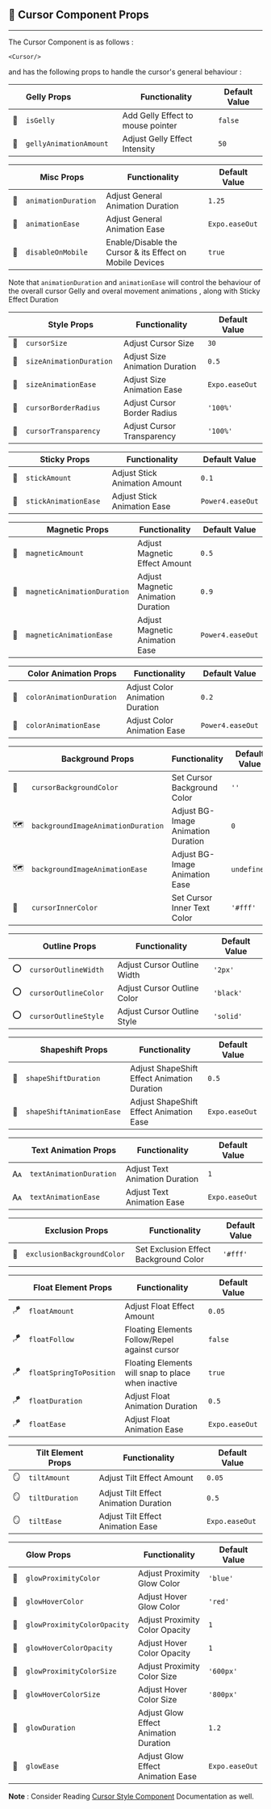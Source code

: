 
<h2 id="hooks">💠 Cursor Component Props</h2>
<hr>
<p>The Cursor Component is as follows :</p>
<pre><code>&lt;Cursor/&gt;
</code></pre>
<p>and has the following props to handle the cursor's general behaviour :</p>

|     | Gelly Props               | Functionality                     | Default Value |
|-----|:--------------------------|-----------------------------------|---------------|
| 📎  | `isGelly  `               | Add Gelly Effect to mouse pointer | `false`       |
| 📎  | `gellyAnimationAmount   ` | Adjust Gelly Effect Intensity     | `50`          |

|     | Misc Props               | Functionality                                            | Default Value  |
|-----|--------------------------|----------------------------------------------------------|----------------|
| 🚀  | `animationDuration  `    | Adjust General Animation Duration                        | `1.25`         |
| 🚀  | `animationEase   `       | Adjust General Animation Ease                            | `Expo.easeOut` |
| 🚀  | `disableOnMobile   `     | Enable/Disable the Cursor & its Effect on Mobile Devices | `true`         |

<p>Note that <code>animationDuration</code> and <code>animationEase</code> 
will control the behaviour of the overall cursor Gelly and overal movement animations , along with Sticky Effect Duration</p>

|     | Style Props               | Functionality                   | Default Value  |
|-----|---------------------------|---------------------------------|----------------|
| 📐  | `cursorSize  `            | Adjust Cursor Size              | `30`           |
| 📐  | `sizeAnimationDuration  ` | Adjust Size Animation  Duration | `0.5`          |
| 📐  | `sizeAnimationEase  `     | Adjust Size Animation Ease      | `Expo.easeOut` |
| 🛑  | `cursorBorderRadius  `    | Adjust Cursor Border Radius     | `'100%'`       |
| 🔦  | `cursorTransparency  `    | Adjust Cursor Transparency      | `'100%'`       |

|        | Sticky Props           | Functionality                 | Default Value     |
|--------|------------------------|-------------------------------|-------------------|
| 📌     | `stickAmount  `        | Adjust Stick Animation Amount | `0.1`             |
| 📌     | `stickAnimationEase  ` | Adjust Stick Animation Ease   | `Power4.easeOut`  |

|     | Magnetic Props                | Functionality                      | Default Value     |
|-----|-------------------------------|------------------------------------|-------------------|
| 🧲  | `magneticAmount  `            | Adjust Magnetic Effect Amount      | `0.5`             |
| 🧲  | `magneticAnimationDuration  ` | Adjust Magnetic Animation Duration | `0.9`             |
| 🧲  | `magneticAnimationEase  `     | Adjust Magnetic Animation Ease     | `Power4.easeOut ` |

|     | Color Animation Props      | Functionality                   | Default Value    |
|-----|----------------------------|---------------------------------|------------------|
| 🎨  | `colorAnimationDuration  ` | Adjust Color Animation Duration | `0.2`            |
| 🎨  | `colorAnimationEase  `     | Adjust Color Animation Ease     | `Power4.easeOut` |


|      | Background Props                     | Functionality                      | Default Value |
|------|--------------------------------------|------------------------------------|---------------|
| 🎨   | `cursorBackgroundColor  `            | Set Cursor Background Color        | `''`          |
| 🗺️  | `backgroundImageAnimationDuration  ` | Adjust BG-Image Animation Duration | `0`           |
| 🗺️  | `backgroundImageAnimationEase  `     | Adjust BG-Image Animation Ease     | `undefined `  |
| 🎨   | `cursorInnerColor  `                 | Set Cursor Inner Text Color        | `'#fff'`      |

|     | Outline Props          | Functionality               | Default Value |
|-----|------------------------|-----------------------------|---------------|
| ⭕   | `cursorOutlineWidth  ` | Adjust Cursor Outline Width | `'2px'`       |
| ⭕   | `cursorOutlineColor  ` | Adjust Cursor Outline Color | `'black'`     |
| ⭕   | `cursorOutlineStyle  ` | Adjust Cursor Outline Style | `'solid'`     |

|     | Shapeshift Props            | Functionality                               | Default Value    |
|-----|-----------------------------|---------------------------------------------|------------------|
| 🧬  | `shapeShiftDuration  `      | Adjust ShapeShift Effect Animation Duration | `0.5`            |
| 🧬  | `shapeShiftAnimationEase  ` | Adjust ShapeShift Effect Animation Ease     | `Expo.easeOut  ` |


|     | Text Animation Props     | Functionality                  | Default Value    |
|-----|--------------------------|--------------------------------|------------------|
| 🗛  | `textAnimationDuration ` | Adjust Text Animation Duration | `1`              |
| 🗛  | `textAnimationEase  `    | Adjust Text Animation Ease     | `Expo.easeOut`   |


|      | Exclusion Props              | Functionality                         | Default Value |
|------|------------------------------|---------------------------------------|---------------|
| 🎴   | `exclusionBackgroundColor  ` | Set Exclusion Effect Background Color | `'#fff'`      |

|     | Float Element Props       | Functionality                                      | Default Value   |
|-----|---------------------------|----------------------------------------------------|-----------------|
| 🪁  | `floatAmount  `           | Adjust Float Effect Amount                         | `0.05`          |
| 🪁  | `floatFollow  `           | Floating Elements Follow/Repel against cursor      | `false`         |
| 🪁  | `floatSpringToPosition  ` | Floating Elements will snap to place when inactive | `true`          |
| 🪁  | `floatDuration  `         | Adjust Float Animation Duration                    | `0.5`           |
| 🪁  | `floatEase  `             | Adjust Float Animation Ease                        | `Expo.easeOut ` |

|     | Tilt Element Props | Functionality                         | Default Value   |
|-----|--------------------|---------------------------------------|-----------------|
| 🪞  | `tiltAmount  `     | Adjust Tilt Effect Amount             | `0.05`          |
| 🪞  | `tiltDuration  `   | Adjust Tilt Effect Animation Duration | `0.5`           |
| 🪞  | `tiltEase  `       | Adjust Tilt Effect Animation Ease     | `Expo.easeOut ` |

|     | Glow Props                    | Functionality                         | Default Value   |
|-----|:------------------------------|---------------------------------------|-----------------|
| 🌟  | `glowProximityColor  `        | Adjust Proximity Glow Color           | `'blue'`        |
| 🌟  | `glowHoverColor  `            | Adjust Hover Glow Color               | `'red'`         |
| 🌟  | `glowProximityColorOpacity  ` | Adjust Proximity Color Opacity        | `1`             |
| 🌟  | `glowHoverColorOpacity  `     | Adjust Hover Color Opacity            | `1`             |
| 🌟  | `glowProximityColorSize  `    | Adjust Proximity Color Size           | `'600px'`       |
| 🌟  | `glowHoverColorSize  `        | Adjust Hover Color Size               | `'800px'`       |
| 🌟  | `glowDuration  `              | Adjust Glow Effect Animation Duration | `1.2`           |
| 🌟  | `glowEase  `                  | Adjust Glow Effect Animation Ease     | `Expo.easeOut ` |

<p><b>Note</b> : Consider Reading <a href="https://github.com/ImCalledAshraf/react-mouse-pointer/tree/main/docs/CursorStyleDocumentation.md">Cursor Style Component</a> Documentation as well.</p>
